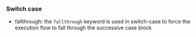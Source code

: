 ### Switch case
- fallthrough: the `fallthrough` keyword is used in switch-case to force the execution flow to fall through the successive case block
